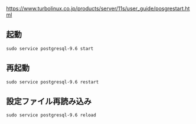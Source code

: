 https://www.turbolinux.co.jp/products/server/11s/user_guide/posgrestart.html
## 起動
```
sudo service postgresql-9.6 start
```

## 再起動
```
sudo service postgresql-9.6 restart
```

## 設定ファイル再読み込み
```
sudo service postgresql-9.6 reload
```

